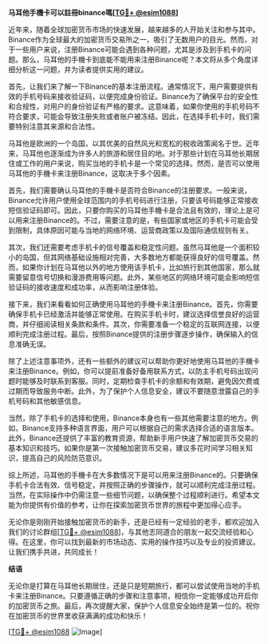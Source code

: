 **马耳他手機卡可以註冊binance嗎[[TG💪+ @esim1088](https://t.me/s/esim1088)]**

近年来，随着全球加密货币市场的快速发展，越来越多的人开始关注和参与其中。Binance作为全球最大的加密货币交易所之一，吸引了无数用户的目光。然而，对于一些用户来说，注册Binance可能会遇到各种问题，尤其是涉及到手机卡的问题。那么，马耳他的手機卡到底能不能用来注册Binance呢？本文将从多个角度详细分析这一问题，并为读者提供实用的建议。

首先，让我们来了解一下Binance的基本注册流程。通常情况下，用户需要提供有效的手机号码来接收验证码，以便完成身份验证。Binance为了确保平台的安全性和合规性，对用户的身份验证有严格的要求。这意味着，如果你使用的手机号码不符合要求，可能会导致注册失败或者账户被冻结。因此，在选择手机卡时，我们需要特别注意其来源和合法性。

马耳他是欧洲的一个岛国，以其优美的自然风光和宽松的税收政策闻名于世。近年来，马耳他也逐渐成为许多人的旅游和居住目的地。对于那些计划在马耳他长期居住或工作的用户来说，购买当地的手机卡是一个常见的选择。然而，是否可以使用马耳他的手機卡来注册Binance，这取决于多个因素。

首先，我们需要确认马耳他的手機卡是否符合Binance的注册要求。一般来说，Binance允许用户使用全球范围内的手机号码进行注册，只要该号码能够正常接收短信验证码即可。因此，只要你购买的马耳他手機卡是合法且有效的，理论上是可以用来注册Binance的。不过，需要注意的是，有些国家或地区的手机卡可能会受到限制，具体原因可能与当地的网络环境、运营商政策以及国际通信规则有关。

其次，我们还需要考虑手机卡的信号覆盖和稳定性问题。虽然马耳他是一个面积较小的岛国，但其网络基础设施相对完善，大多数地方都能获得良好的信号覆盖。然而，如果你计划在马耳他以外的地方使用该手机卡，比如旅行到其他国家，那么就需要留意信号切换和漫游费用等问题。此外，某些地区的网络环境可能会影响短信验证码的接收速度和成功率，从而影响注册体验。

接下来，我们来看看如何正确使用马耳他的手機卡来注册Binance。首先，你需要确保手机卡已经激活并能够正常使用。在购买手机卡时，建议选择信誉良好的运营商，并仔细阅读相关条款和条件。其次，你需要准备一个稳定的互联网连接，以便顺利完成注册过程。最后，按照Binance提供的注册步骤逐步操作，确保输入的信息准确无误。

除了上述注意事项外，还有一些额外的建议可以帮助你更好地使用马耳他的手機卡来注册Binance。例如，你可以提前准备好备用联系方式，以防主手机号码出现问题时能够及时联系到客服。同时，定期检查手机卡的余额和有效期，避免因欠费或过期而导致服务中断。此外，为了保护个人信息安全，建议不要随意泄露自己的手机号码和其他敏感信息。

当然，除了手机卡的选择和使用，Binance本身也有一些其他需要注意的地方。例如，Binance支持多种语言界面，用户可以根据自己的需求选择合适的语言版本。此外，Binance还提供了丰富的教育资源，帮助新手用户快速了解加密货币交易的基本知识和技巧。如果你是第一次接触加密货币交易，建议多花时间学习相关知识，提高自己的风险防范意识。

综上所述，马耳他的手機卡在大多数情况下是可以用来注册Binance的。只要确保手机卡合法有效、信号稳定，并按照正确的步骤操作，就可以顺利完成注册过程。当然，在实际操作中仍需注意一些细节问题，以确保整个过程顺利进行。希望本文能为你提供有价值的参考，让你在探索加密货币世界的旅程中更加得心应手。

无论你是刚刚开始接触加密货币的新手，还是已经有一定经验的老手，都欢迎加入我们的讨论群组[[TG💪+ @esim1088](https://t.me/s/esim1088)]，与其他志同道合的朋友一起交流经验和心得。在这里，你可以找到最新的市场动态、实用的操作技巧以及专业的投资建议。让我们携手共进，共同成长！

**结语**

无论你是打算在马耳他长期居住，还是只是短期旅行，都可以尝试使用当地的手机卡来注册Binance。只要遵循正确的步骤和注意事项，相信你一定能够成功开启你的加密货币之旅。最后，再次提醒大家，保护个人信息安全始终是第一位的。祝你在加密货币的世界里收获满满的成功和快乐！

[[TG💪+ @esim1088](https://t.me/s/esim1088) ![Image](https://i.postimg.cc/4NQfJmqS/Snipaste-2025-05-13-00-14-12.png)]